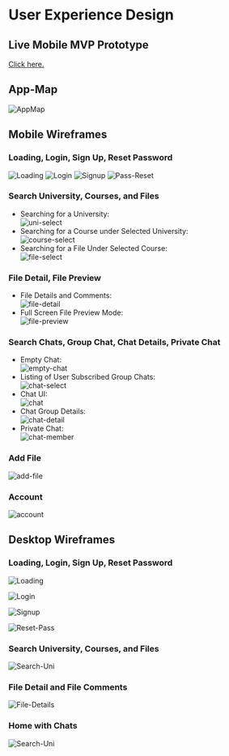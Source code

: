 # User Experience Design

## Live Mobile MVP Prototype
[Click here.](https://projects.invisionapp.com/share/FM11VR1NNG42#/screens)

## App-Map

![AppMap](./ux-design/app-map/gotnotes_app_map.jpg)

## Mobile Wireframes

### Loading, Login, Sign Up, Reset Password

![Loading](./ux-design/mobile-wireframes/loading.png)
![Login](./ux-design/mobile-wireframes/login.png)
![Signup](./ux-design/mobile-wireframes/signup.png)
![Pass-Reset](./ux-design/mobile-wireframes/pass-reset.png)

### Search University, Courses, and Files

- Searching for a University: <br> ![uni-select](./ux-design/mobile-wireframes/uni-select.png)
- Searching for a Course under Selected University: <br> ![course-select](./ux-design/mobile-wireframes/course-select.png)
- Searching for a File Under Selected Course: <br> ![file-select](./ux-design/mobile-wireframes/file-select.png)


### File Detail, File Preview

- File Details and Comments: <br> ![file-detail](./ux-design/mobile-wireframes/file.png)
- Full Screen File Preview Mode: <br> ![file-preview](./ux-design/mobile-wireframes/file-full-screen.png)

### Search Chats, Group Chat, Chat Details, Private Chat

- Empty Chat: <br> ![empty-chat](./ux-design/mobile-wireframes/empty-chat.png)
- Listing of User Subscribed Group Chats: <br> ![chat-select](./ux-design/mobile-wireframes/chat-select.png)
- Chat UI: <br> ![chat](./ux-design/mobile-wireframes/chat.png)
- Chat Group Details: <br> ![chat-detail](./ux-design/mobile-wireframes/chat-detail.png)
- Private Chat: <br> ![chat-member](./ux-design/mobile-wireframes/chat-member.png)

### Add File

![add-file](./ux-design/mobile-wireframes/add-file.png)

### Account

![account](./ux-design/mobile-wireframes/account.png)

## Desktop Wireframes

### Loading, Login, Sign Up, Reset Password

![Loading](./ux-design/desktop-wireframes/loading-screen.jpg)

![Login](./ux-design/desktop-wireframes/login.jpg)

![Signup](./ux-design/desktop-wireframes/signup.jpg)

![Reset-Pass](./ux-design/desktop-wireframes/reset-pass.jpg)

### Search University, Courses, and Files

![Search-Uni](./ux-design/desktop-wireframes/home-side-bars-open.jpg)

### File Detail and File Comments

![File-Details](./ux-design/desktop-wireframes/file-detail-side-bars-closed.jpg)

### Home with Chats

![Search-Uni](./ux-design/desktop-wireframes/home-chat-tabs-open.jpg)

